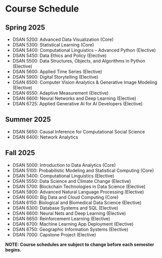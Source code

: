 # Course Schedule

## Spring 2025

- DSAN 5200: Advanced Data Visualization (Core)
- DSAN 5300: Statistical Learning (Core)
- DSAN 5400: Computational Linguistics – Advanced Python (Elective)
- DSAN 5450: Data Ethics and Policy (Elective)
- DSAN 5500: Data Structures, Objects, and Algorithms in Python (Elective)
- DSAN 5600: Applied Time Series (Elective)
- DSAN 5900: Digital Storytelling (Elective)
- DSAN 6500: Computer Vision Analytics & Generative Image Modeling (Elective)
- DSAN 6550: Adaptive Measurement (Elective)
- DSAN 6600: Neural Networks and Deep Learning (Elective)
- DSAN 6725: Applied Generative AI for AI Developers (Elective)

## Summer 2025

- DSAN 5650: Causal Inference for Computational Social Science
- DSAN 6400: Network Analytics

## Fall 2025

- DSAN 5000: Introduction to Data Analytics (Core)
- DSAN 5100: Probabilistic Modeling and Statistical Computing (Core)
- DSAN 5400: Computational Linguistics (Elective)
- DSAN 5550: Data Science and Climate Change (Elective)
- DSAN 5700: Blockchain Technologies in Data Science (Elective)
- DSAN 5800: Advanced Natural Language Processing (Elective)
- DSAN 6000: Big Data and Cloud Computing (Core)
- DSAN 6150: Biological and Biomedical Data Science (Elective)
- DSAN 6300: Database Systems and SQL (Elective)
- DSAN 6600: Neural Nets and Deep Learning (Elective)
- DSAN 6650: Reinforcement Learning (Elective)
- DSAN 6700: Machine Learning App Deployment (Elective)
- DSAN 6750: Geographic Information Systems (Elective)
- DSAN 7000: Capstone Project (Elective)

**NOTE: Course schedules are subject to change before each semester begins.**